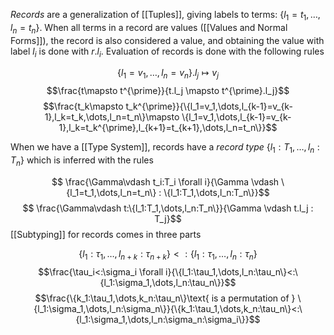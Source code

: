 *Records* are a generalization of [[Tuples]], giving labels to terms: $\{l_1 = t_1,\dots,l_n=t_n\}$. When all terms in a record are values ([[Values and Normal Forms]]), the record is also considered a value, and obtaining the value with label $l_i$ is done with $r.l_i$. 
Evaluation of records is done with the following rules 

$$ \{l_1=v_1,\dots,l_n=v_n\}.l_j \mapsto v_j$$
$$\frac{t\mapsto t^{\prime}}{t.l_j \mapsto t^{\prime}.l_j}$$
$$\frac{t_k\mapsto t_k^{\prime}}{\{l_1=v_1,\dots,l_{k-1}=v_{k-1},l_k=t_k,\dots,l_n=t_n\}\mapsto \{l_1=v_1,\dots,l_{k-1}=v_{k-1},l_k=t_k^{\prime},l_{k+1}=t_{k+1},\dots,l_n=t_n\}}$$

When we have a [[Type System]], records have a *record type* $\{l_1:T_1,\dots,l_n:T_n\}$ which is inferred with the rules 

$$ \frac{\Gamma\vdash t_i:T_i \forall i}{\Gamma \vdash \{l_1=t_1,\dots,l_n=t_n\} : \{l_1:T_1,\dots,l_n:T_n\}}$$
$$ \frac{\Gamma\vdash t:\{l_1:T_1,\dots,l_n:T_n\}}{\Gamma \vdash t.l_j : T_j}$$
[[Subtyping]] for records comes in three parts

$$ \{ l_1:\tau_1,\dots,l_{n+k}:\tau_{n+k}\} <: \{ l_1:\tau_1,\dots,l_n:\tau_n\}$$
$$\frac{\tau_i<:\sigma_i \forall i}{\{l_1:\tau_1,\dots,l_n:\tau_n\}<:\{l_1:\sigma_1,\dots,l_n:\tau_n\}}$$$$\frac{\{k_1:\tau_1,\dots,k_n:\tau_n\}\text{ is a permutation of } \{l_1:\sigma_1,\dots,l_n:\sigma_n\}}{\{k_1:\tau_1,\dots,k_n:\tau_n\}<:\{l_1:\sigma_1,\dots,l_n:\sigma_n:\sigma_i\}}$$ 